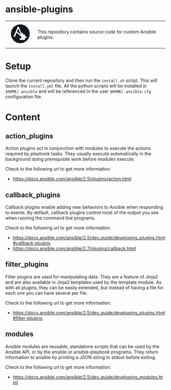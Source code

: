 # ansible-plugins

<table cell-spacing="0" cell-padding="0" border="0" style="border-spacing:0; border-collapse:collapse; border:none;"><tr>
    <td width="80px" height="80px"><center><img src="docs/logo.png" width="64px" height="64px"></center></td>
    <td>This repository contains source code for custom Ansible plugins.</td>
</tr></table>

# Setup

Clone the current repository and then run the `install.sh` script. This will launch the `ìnstall.yml` file.
All the python scripts will be installed in `$HOME/.ansible` and will be referenced in the user `$HOME/.ansible.cfg` configuration file.

# Content

## action_plugins

Action plugins act in conjunction with modules to execute the actions required by playbook tasks. They usually execute automatically in the background doing prerequisite work before modules execute.

Check to the following url to get more information:

* https://docs.ansible.com/ansible/2.5/plugins/action.html

## callback_plugins

Callback plugins enable adding new behaviors to Ansible when responding to events. By default, callback plugins control most of the output you see when running the command line programs.

Check to the following url to get more information:

* https://docs.ansible.com/ansible/2.5/dev_guide/developing_plugins.html#callback-plugins
* https://docs.ansible.com/ansible/2.7/plugins/callback.html

## filter_plugins

Filter plugins are used for manipulating data. They are a feature of Jinja2 and are also available in Jinja2 templates used by the template module. As with all plugins, they can be easily extended, but instead of having a file for each one you can have several per file.

Check to the following url to get more information:

* https://docs.ansible.com/ansible/2.5/dev_guide/developing_plugins.html#filter-plugins

## modules

Ansible modules are reusable, standalone scripts that can be used by the Ansible API, or by the ansible or ansible-playbook programs. They return information to ansible by printing a JSON string to stdout before exiting.

Check to the following url to get more information:

* https://docs.ansible.com/ansible/2.5/dev_guide/developing_modules.html